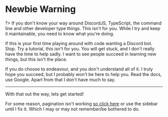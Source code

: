 # Newbie Warning
?> If you don't know your way around DiscordJS, TypeScript, the command line and other developer type things. This isn't for you. While I try and keep it maintainable, you need to know what you're doing.

If this is your first time playing around with code wanting a Discord bot. Stop. Try a tutorial, this isn't for you. You will get stuck, and I don't really have the time to help sadly. I want to see people succeed in learning new things, but this isn't the place.

If you do choose to endeavour, and you don't understand all of it. I truly hope you succeed, but I probably won't be here to help you. Read the docs, use Google. Apart from that I don't have much to say.

-----

With that out the way, lets get started!

For some reason, pagination isn't working [so click here](/gettingStarted/installation.md) or use the sidebar until I fix it. Which I may or may not remember/be bothered to do.